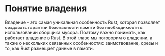 <!-- # Understanding Ownership -->
# Понятие владения

<!-- Ownership is Rust’s most unique feature, and it enables Rust to make memory
safety guarantees without needing a garbage collector. Therefore, it’s
important to understand how ownership works in Rust. In this chapter, we’ll
talk about ownership as well as several related features: borrowing, slices,
and how Rust lays data out in memory. -->
Владение - это самая уникальная особенность Rust, которая позволяет создавать
гарантии безопасности памяти без необходимости в использовании сборщика мусора.
Поэтому важно понимать, как работает владение в Rust. В этой главе мы поговорим
о владении, а также о нескольких связанных особенностях: заимствование, срезы и
то, как Rust размещает данные в памяти.

